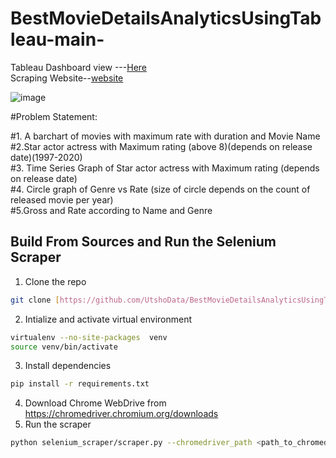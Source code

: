 # BestMovieDetailsAnalyticsUsingTableau-main-

Tableau Dashboard view ---[Here](https://public.tableau.com/app/profile/md.kawser.islam/viz/BestMovieDetails/Dashboard1?publish=yes)<br/>
Scraping Website--[website](https://www.imdb.com/list/ls000634294/?sort=list_order,asc&st_dt=&mode=detail&page=1)<br/>

![image](https://github.com/UtshoData/BestMovieDetailsAnalyticsUsingTableau/assets/157609050/6f7c71ea-3058-4e32-b86d-d50e013c7106)

#Problem Statement:

#1. A barchart of movies with maximum rate with duration and Movie Name <br>
#2.Star actor actress with Maximum rating (above 8)(depends on release date)(1997-2020)<br>
#3. Time Series Graph of Star actor actress with Maximum rating (depends on release date)<br>
#4. Circle graph of  Genre vs Rate (size of circle depends on the count of released movie per year)<br>
#5.Gross and Rate according to Name and Genre<br>

## Build From Sources and Run the Selenium Scraper
1. Clone the repo
```bash
git clone [https://github.com/UtshoData/BestMovieDetailsAnalyticsUsingTableau.git]
```
2. Intialize and activate virtual environment
```bash
virtualenv --no-site-packages  venv
source venv/bin/activate
```
3. Install dependencies
```bash
pip install -r requirements.txt
```
4. Download Chrome WebDrive from https://chromedriver.chromium.org/downloads 
5. Run the scraper
```bash
python selenium_scraper/scraper.py --chromedriver_path <path_to_chromedriver>
```

